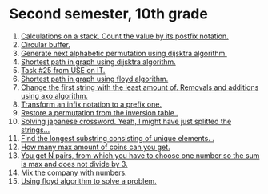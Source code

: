 <h1>Second semester, 10th grade</h1>
<ol>
<li><a href="calculationsOnStack.cpp">Calculations on a stack. Count the value by its postfix notation.</a></li>
<li><a href="CircularBuffer.cpp">Circular buffer.</a></li>
<li><a href="dijsktra_permutation.cpp">Generate next alphabetic permutation using dijsktra algorithm.</a></li>
<li><a href="dijsktra_shortest_path.cpp">Shortest path in graph using dijsktra algorithm.</a></li>
<li><a href="ege25.cpp">Task #25 from USE on IT.</a></li>
<li><a href="floyd.cpp">Shortest path in graph using floyd algorithm.</a></li>
<li><a href="graham_axo.cpp">Change the first string with the least amount of. Removals and additions using axo algorithm.</a></li>
<li><a href="infix2posfix.cpp">Transform an infix notation to a prefix one.</a></li>
<li><a href="inversion_table.cpp">Restore a permutation from the inversion table .</a></li>
<li><a href="japanese_crossword_creator.cpp">Solving japanese crossword. Yeah, I might have just splitted the strings...</a></li>
<li><a href="longestsubstring.cpp">Find the longest substring consisting of unique elements. .</a></li>
<li><a href="max_coins.cpp">How many max amount of coins can you get.</a></li>
<li><a href="max_sum_from_pairs.cpp">You get N pairs, from which you have to choose one number so the sum is max and does not divide by 3.</a></li>
<li><a href="phone_number.cpp">Mix the company with numbers.</a></li>
<li><a href="violet_taxi(floyd).cpp">Using floyd algorithm to solve a problem.</a></li>
</ol>